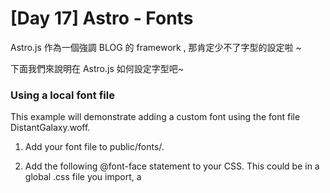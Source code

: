 # [Day 17] Astro - Fonts

Astro.js 作為一個強調 BLOG 的 framework , 那肯定少不了字型的設定啦 ~

下面我們來說明在 Astro.js 如何設定字型吧~

### Using a local font file

This example will demonstrate adding a custom font using the font file DistantGalaxy.woff.

1. Add your font file to public/fonts/.

2. Add the following @font-face statement to your CSS. This could be in a global .css file you import, a <style is:global> block, or a <style> block in a specific layout or component where you want to use this font.

```css
/* Register your custom font family and tell the browser where to find it. */
@font-face {
  font-family: 'DistantGalaxy';
  src: url('/fonts/DistantGalaxy.woff') format('woff');
  font-weight: normal;
  font-style: normal;
  font-display: swap;
}
```

3. Use the font-family value from the @font-face statement to style elements in your component or layout. In this example, the <h1> heading will have the custom font applied, while the paragraph <p> will not.

```vue
---
---

<h1>In a galaxy far, far away...</h1>

<p>Custom fonts make my headings much cooler!</p>

<style>
h1 {
  font-family: 'DistantGalaxy', sans-serif;
}
</style>
```

### Using Fontsource

```shell
npm install @fontsource/twinkle-star
```

### Register fonts in Tailwind

```diff
+const defaultTheme = require("tailwindcss/defaultTheme");

module.exports = {
  // ...
  theme: {
    extend: {
+      fontFamily: {
+        sans: ["InterVariable", "Inter", ...defaultTheme.fontFamily.sans],
+      },
    },
  },
  // ...
};
```

### 參考資料

- [astro doc - fonts](https://docs.astro.build/en/guides/fonts/)
- [google font - list](https://fonts.google.com/)
- [fontspace](https://www.fontspace.com/)
- [google font - effect](https://developers.google.com/fonts/docs/getting_started?hl=zh-tw#enabling_font_effects_beta)
- [網頁加載字型Web Font FOIT& FOUT與效能測試](https://282714.medium.com/%E7%B6%B2%E9%A0%81%E5%8A%A0%E8%BC%89%E5%AD%97%E5%9E%8Bfoit-fout%E8%88%87%E6%95%88%E8%83%BD%E6%B8%AC%E8%A9%A6-cb0b03daad60)
